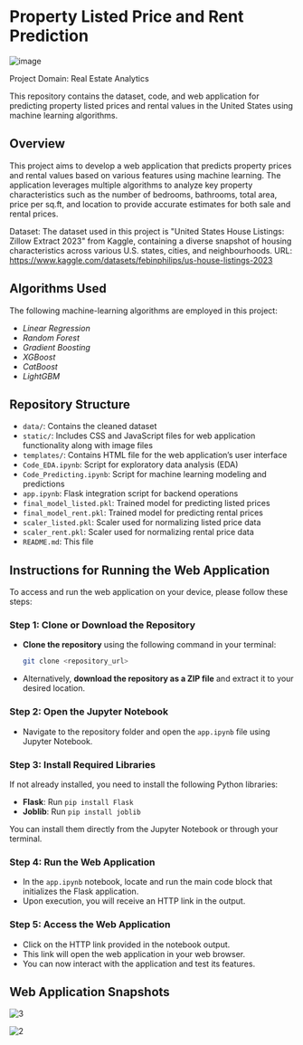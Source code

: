 # Property Listed Price and Rent Prediction

![image](https://github.com/user-attachments/assets/15ca1444-c045-4ac9-9fb1-3c719b947231)

Project Domain: Real Estate Analytics

This repository contains the dataset, code, and web application for predicting property listed prices and rental values in the United States using machine learning algorithms.

## Overview

This project aims to develop a web application that predicts property prices and rental values based on various features using machine learning. The application leverages multiple algorithms to analyze key property characteristics such as the number of bedrooms, bathrooms, total area, price per sq.ft, and location to provide accurate estimates for both sale and rental prices.

Dataset: The dataset used in this project is "United States House Listings: Zillow Extract 2023" from Kaggle, containing a diverse snapshot of housing characteristics across various U.S. states, cities, and neighbourhoods. URL: https://www.kaggle.com/datasets/febinphilips/us-house-listings-2023

## Algorithms Used

The following machine-learning algorithms are employed in this project:

* *Linear Regression*
* *Random Forest*
* *Gradient Boosting*
* *XGBoost*
* *CatBoost*
* *LightGBM*

## Repository Structure

* `data/`: Contains the cleaned dataset
* `static/`: Includes CSS and JavaScript files for web application functionality along with image files
* `templates/`: Contains HTML file for the web application’s user interface
* `Code_EDA.ipynb`: Script for exploratory data analysis (EDA)
* `Code_Predicting.ipynb`: Script for machine learning modeling and predictions
* `app.ipynb`: Flask integration script for backend operations
* `final_model_listed.pkl`: Trained model for predicting listed prices
* `final_model_rent.pkl`: Trained model for predicting rental prices
* `scaler_listed.pkl`: Scaler used for normalizing listed price data
* `scaler_rent.pkl`: Scaler used for normalizing rental price data
* `README.md`: This file

## Instructions for Running the Web Application

To access and run the web application on your device, please follow these steps:

### Step 1: Clone or Download the Repository
- **Clone the repository** using the following command in your terminal:
    ```bash
    git clone <repository_url>
    ```
- Alternatively, **download the repository as a ZIP file** and extract it to your desired location.

### Step 2: Open the Jupyter Notebook
- Navigate to the repository folder and open the `app.ipynb` file using Jupyter Notebook.

### Step 3: Install Required Libraries
If not already installed, you need to install the following Python libraries:
- **Flask**: Run `pip install Flask`
- **Joblib**: Run `pip install joblib`

You can install them directly from the Jupyter Notebook or through your terminal.

### Step 4: Run the Web Application
- In the `app.ipynb` notebook, locate and run the main code block that initializes the Flask application.
- Upon execution, you will receive an HTTP link in the output.

### Step 5: Access the Web Application
- Click on the HTTP link provided in the notebook output.
- This link will open the web application in your web browser.
- You can now interact with the application and test its features.

## Web Application Snapshots

![3](https://github.com/user-attachments/assets/74451729-c402-4c58-836d-0ae7db29caa5)

![2](https://github.com/user-attachments/assets/809ea0db-0d5e-481b-8ac6-74f420bfddcc)

